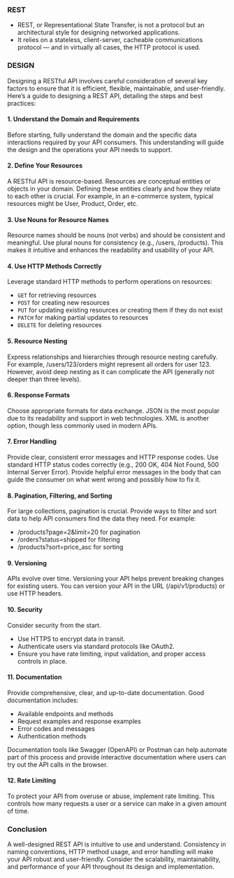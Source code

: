 ### REST
- REST, or Representational State Transfer, is not a protocol but an architectural style for designing networked applications. 
- It relies on a stateless, client-server, cacheable communications protocol — and in virtually all cases, the HTTP protocol is used.

### DESIGN
Designing a RESTful API involves careful consideration of several key factors to ensure that it is efficient, flexible, maintainable, and user-friendly. Here’s a guide to designing a REST API, detailing the steps and best practices:

#### 1. Understand the Domain and Requirements
Before starting, fully understand the domain and the specific data interactions required by your API consumers. This understanding will guide the design and the operations your API needs to support.

#### 2. Define Your Resources
A RESTful API is resource-based. Resources are conceptual entities or objects in your domain. Defining these entities clearly and how they relate to each other is crucial. For example, in an e-commerce system, typical resources might be User, Product, Order, etc.

#### 3. Use Nouns for Resource Names
Resource names should be nouns (not verbs) and should be consistent and meaningful. Use plural nouns for consistency (e.g., /users, /products). This makes it intuitive and enhances the readability and usability of your API.

#### 4. Use HTTP Methods Correctly
Leverage standard HTTP methods to perform operations on resources:

- `GET` for retrieving resources
- `POST` for creating new resources
- `PUT` for updating existing resources or creating them if they do not exist
- `PATCH` for making partial updates to resources
- `DELETE` for deleting resources

#### 5. Resource Nesting
Express relationships and hierarchies through resource nesting carefully. For example, /users/123/orders might represent all orders for user 123. However, avoid deep nesting as it can complicate the API (generally not deeper than three levels).

#### 6. Response Formats
Choose appropriate formats for data exchange. JSON is the most popular due to its readability and support in web technologies. XML is another option, though less commonly used in modern APIs.

#### 7. Error Handling
Provide clear, consistent error messages and HTTP response codes. Use standard HTTP status codes correctly (e.g., 200 OK, 404 Not Found, 500 Internal Server Error). Provide helpful error messages in the body that can guide the consumer on what went wrong and possibly how to fix it.

#### 8. Pagination, Filtering, and Sorting
For large collections, pagination is crucial. Provide ways to filter and sort data to help API consumers find the data they need. For example:

- /products?page=2&limit=20 for pagination
- /orders?status=shipped for filtering
- /products?sort=price_asc for sorting

#### 9. Versioning
APIs evolve over time. Versioning your API helps prevent breaking changes for existing users. You can version your API in the URL (/api/v1/products) or use HTTP headers.

#### 10. Security
Consider security from the start. 
- Use HTTPS to encrypt data in transit. 
- Authenticate users via standard protocols like OAuth2. 
- Ensure you have rate limiting, input validation, and proper access controls in place.

#### 11. Documentation
Provide comprehensive, clear, and up-to-date documentation. Good documentation includes:

- Available endpoints and methods
- Request examples and response examples
- Error codes and messages
- Authentication methods

Documentation tools like Swagger (OpenAPI) or Postman can help automate part of this process and provide interactive documentation where users can try out the API calls in the browser.

#### 12. Rate Limiting
To protect your API from overuse or abuse, implement rate limiting. This controls how many requests a user or a service can make in a given amount of time.

### Conclusion
A well-designed REST API is intuitive to use and understand. Consistency in naming conventions, HTTP method usage, and error handling will make your API robust and user-friendly. Consider the scalability, maintainability, and performance of your API throughout its design and implementation.